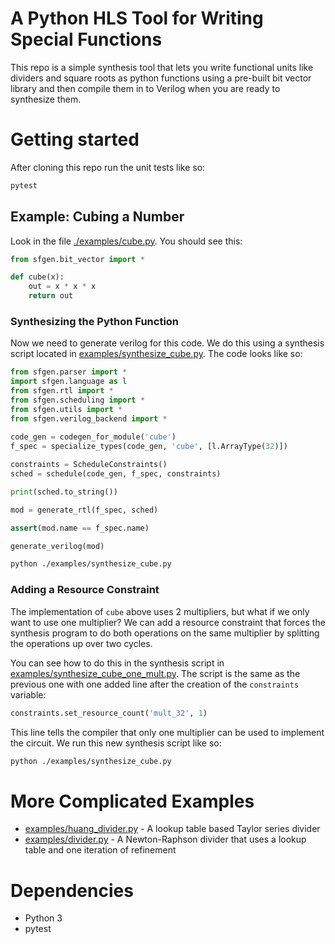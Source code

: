 # A Python HLS Tool for Writing Special Functions

This repo is a simple synthesis tool that lets you write functional units
like dividers and square roots as python functions using a pre-built bit
vector library and then compile them in to Verilog when you are ready
to synthesize them.

# Getting started

After cloning this repo run the unit tests like so:

```bash
pytest
```

## Example: Cubing a Number

Look in the file [./examples/cube.py](examples/cube.py). You should
see this:

```python
from sfgen.bit_vector import *

def cube(x):
    out = x * x * x
    return out
```

### Synthesizing the Python Function

Now we need to generate verilog for this code. We do this using a synthesis script
located in [examples/synthesize_cube.py](examples/synthesize_cube.py). The code
looks like so:

```python
from sfgen.parser import *
import sfgen.language as l
from sfgen.rtl import *
from sfgen.scheduling import *
from sfgen.utils import *
from sfgen.verilog_backend import *
    
code_gen = codegen_for_module('cube')
f_spec = specialize_types(code_gen, 'cube', [l.ArrayType(32)])

constraints = ScheduleConstraints()
sched = schedule(code_gen, f_spec, constraints)

print(sched.to_string())

mod = generate_rtl(f_spec, sched)

assert(mod.name == f_spec.name)

generate_verilog(mod)
```

```bash
python ./examples/synthesize_cube.py
```


### Adding a Resource Constraint

The implementation of ```cube``` above uses 2 multipliers, but what if we
only want to use one multiplier? We can add a resource constraint that forces
the synthesis program to do both operations on the same multiplier by splitting
the operations up over two cycles.

You can see how to do this in the synthesis script in
[examples/synthesize_cube_one_mult.py](examples/synthesize_cube_one_mult.py).
The script is the same as the previous one with one added line after the creation
of the ```constraints``` variable:

```python
constraints.set_resource_count('mult_32', 1)
```

This line tells the compiler that only one multiplier can be used to implement the
circuit. We run this new synthesis script like so:

```bash
python ./examples/synthesize_cube.py
```

# More Complicated Examples

* [examples/huang_divider.py](examples/huang_divider.py) - A lookup table based Taylor series divider
* [examples/divider.py](examples/divider.py) - A Newton-Raphson divider that uses a lookup table and one iteration of refinement

# Dependencies

* Python 3
* pytest